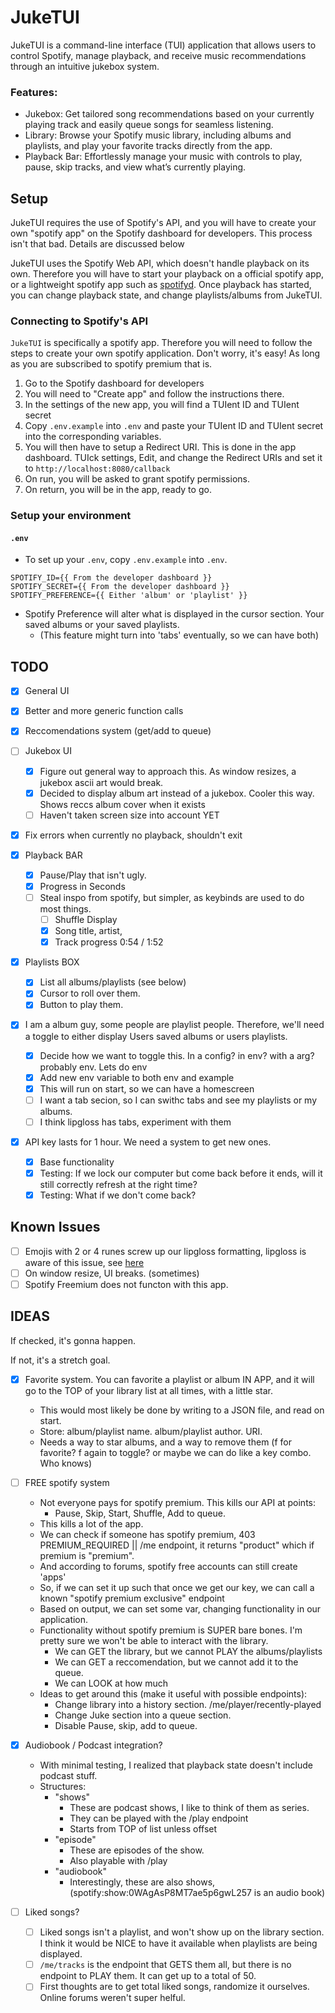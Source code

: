 # JukeTUI

JukeTUI is a command-line interface (TUI) application that allows users to control Spotify, manage playback, and receive music recommendations through an intuitive jukebox system.

### Features:

- Jukebox: Get tailored song recommendations based on your currently playing track and easily queue songs for seamless listening.
- Library: Browse your Spotify music library, including albums and playlists, and play your favorite tracks directly from the app.
- Playback Bar: Effortlessly manage your music with controls to play, pause, skip tracks, and view what’s currently playing.

## Setup

JukeTUI requires the use of Spotify's API, and you will have to create your own "spotify app" on the Spotify dashboard for developers. This process isn't that bad. Details are discussed below

JukeTUI uses the Spotify Web API, which doesn't handle playback on its own. Therefore you will have to start your playback on a official spotify app, or a lightweight spotify app such as [spotifyd](https://github.com/Spotifyd/spotifyd). Once playback has started, you can change playback state, and change playlists/albums from JukeTUI.

### Connecting to Spotify's API

`JukeTUI` is specifically a spotify app. Therefore you will need to follow the steps to create your own spotify application. Don't worry, it's easy! As long as you are subscribed to spotify premium that is.

1. Go to the Spotify dashboard for developers
2. You will need to "Create app" and follow the instructions there.
3. In the settings of the new app, you will find a TUIent ID and TUIent secret
4. Copy `.env.example` into `.env` and paste your TUIent ID and TUIent secret into the corresponding variables.
5. You will then have to setup a Redirect URI. This is done in the app dashboard. TUIck settings, Edit, and change the Redirect URIs and set it to `http://localhost:8080/callback`
6. On run, you will be asked to grant spotify permissions.
7. On return, you will be in the app, ready to go.

### Setup your environment

#### `.env`

- To set up your `.env`, copy `.env.example` into `.env`.

```
SPOTIFY_ID={{ From the developer dashboard }}
SPOTIFY_SECRET={{ From the developer dashboard }}
SPOTIFY_PREFERENCE={{ Either 'album' or 'playlist' }}
```

- Spotify Preference will alter what is displayed in the cursor section. Your saved albums or your saved playlists.
  - (This feature might turn into 'tabs' eventually, so we can have both)

## TODO

- [x] General UI
- [x] Better and more generic function calls
- [x] Reccomendations system (get/add to queue)
- [ ] Jukebox UI
  - [x] Figure out general way to approach this. As window resizes, a jukebox ascii art would break.
  - [x] Decided to display album art instead of a jukebox. Cooler this way. Shows reccs album cover when it exists
  - [ ] Haven't taken screen size into account YET
- [x] Fix errors when currently no playback, shouldn't exit
- [x] Playback BAR
  - [x] Pause/Play that isn't ugly.
  - [x] Progress in Seconds
  - [ ] Steal inspo from spotify, but simpler, as keybinds are used to do most things.
    - [ ] Shuffle Display
    - [x] Song title, artist,
    - [x] Track progress 0:54 / 1:52
- [x] Playlists BOX
  - [x] List all albums/playlists (see below)
  - [x] Cursor to roll over them.
  - [x] Button to play them.
- [x] I am a album guy, some people are playlist people. Therefore, we'll need a toggle to either display Users saved albums or users playlists.

  - [x] Decide how we want to toggle this. In a config? in env? with a arg? probably env. Lets do env
  - [x] Add new env variable to both env and example
  - [x] This will run on start, so we can have a homescreen
  - [ ] I want a tab secion, so I can swithc tabs and see my playlists or my albums.
  - [ ] I think lipgloss has tabs, experiment with them

- [x] API key lasts for 1 hour. We need a system to get new ones.
  - [x] Base functionality
  - [x] Testing: If we lock our computer but come back before it ends, will it still correctly refresh at the right time?
  - [x] Testing: What if we don't come back?

## Known Issues

- [ ] Emojis with 2 or 4 runes screw up our lipgloss formatting, lipgloss is aware of this issue, see [here](https://github.com/charmbracelet/lipgloss/issues/55)
- [ ] On window resize, UI breaks. (sometimes)
- [ ] Spotify Freemium does not functon with this app.

## IDEAS

If checked, it's gonna happen.

If not, it's a stretch goal.

- [x] Favorite system. You can favorite a playlist or album IN APP, and it will go to the TOP of your library list at all times, with a little star.

  - This would most likely be done by writing to a JSON file, and read on start.
  - Store: album/playlist name. album/playlist author. URI.
  - Needs a way to star albums, and a way to remove them (f for favorite? f again to toggle? or maybe we can do like a key combo. Who knows)

- [ ] FREE spotify system

  - Not everyone pays for spotify premium. This kills our API at points:
    - Pause, Skip, Start, Shuffle, Add to queue.
  - This kills a lot of the app.
  - We can check if someone has spotify premium, 403 PREMIUM_REQUIRED || /me endpoint, it returns "product" which if premium is "premium".
  - And according to forums, spotify free accounts can still create 'apps'
  - So, if we can set it up such that once we get our key, we can call a known "spotify premium exclusive" endpoint
  - Based on output, we can set some var, changing functionality in our application.
  - Functionality without spotify premium is SUPER bare bones. I'm pretty sure we won't be able to interact with the library.
    - We can GET the library, but we cannot PLAY the albums/playlists
    - We can GET a reccomendation, but we cannot add it to the queue.
    - We can LOOK at how much
  - Ideas to get around this (make it useful with possible endpoints):
    - Change library into a history section. /me/player/recently-played
    - Change Juke section into a queue section.
    - Disable Pause, skip, add to queue.

- [x] Audiobook / Podcast integration?

  - With minimal testing, I realized that playback state doesn't include podcast stuff.
  - Structures:
    - "shows"
      - These are podcast shows, I like to think of them as series.
      - They can be played with the /play endpoint
      - Starts from TOP of list unless offset
    - "episode"
      - These are episodes of the show.
      - Also playable with /play
    - "audiobook"
      - Interestingly, these are also shows, (spotify:show:0WAgAsP8MT7ae5p6gwL257 is an audio book)

- [ ] Liked songs?
  - [ ] Liked songs isn't a playlist, and won't show up on the library section. I think it would be NICE to have it available when playlists are being displayed.
  - [ ] `/me/tracks` is the endpoint that GETS them all, but there is no endpoint to PLAY them. It can get up to a total of 50.
  - [ ] First thoughts are to get total liked songs, randomize it ourselves. Online forums weren't super helful.
